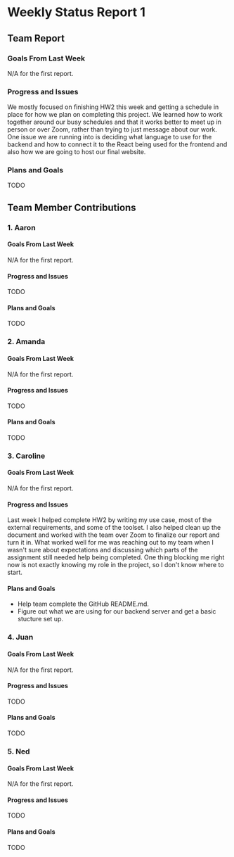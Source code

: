 # Weekly Status Report 1

## Team Report
### Goals From Last Week
N/A for the first report.

### Progress and Issues
We mostly focused on finishing HW2 this week and getting a schedule in place for how we plan on completing this project.  We learned how to work together around our busy schedules and that it works better to meet up in person or over Zoom, rather than trying to just message about our work. One issue we are running into is deciding what language to use for the backend and how to connect it to the React being used for the frontend and also how we are going to host our final website.

### Plans and Goals
TODO

## Team Member Contributions
### 1. Aaron
#### Goals From Last Week
N/A for the first report.

#### Progress and Issues
TODO

#### Plans and Goals
TODO

### 2. Amanda
#### Goals From Last Week
N/A for the first report.

#### Progress and Issues
TODO

#### Plans and Goals
TODO

### 3. Caroline
#### Goals From Last Week
N/A for the first report.

#### Progress and Issues
Last week I helped complete HW2 by writing my use case, most of the external requirements, and some of the toolset. I also helped clean up the document and worked with the team over Zoom to finalize our report and turn it in. What worked well for me was reaching out to my team when I wasn't sure about expectations and discussing which parts of the assignment still needed help being completed. One thing blocking me right now is not exactly knowing my role in the project, so I don't know where to start.

#### Plans and Goals
- Help team complete the GitHub README.md.
- Figure out what we are using for our backend server and get a basic stucture set up.

### 4. Juan
#### Goals From Last Week
N/A for the first report.

#### Progress and Issues
TODO

#### Plans and Goals
TODO

### 5. Ned
#### Goals From Last Week
N/A for the first report.

#### Progress and Issues
TODO

#### Plans and Goals
TODO